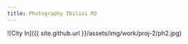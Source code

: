 ```yaml
---
title: Photography Tbilisi M2
---
```


![City In]({{ site.github.url }}/assets/img/work/proj-2/ph2.jpg)
